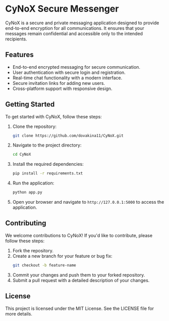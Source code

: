 # CyNoX Secure Messenger

CyNoX is a secure and private messaging application designed to provide end-to-end encryption for all communications. It ensures that your messages remain confidential and accessible only to the intended recipients.

## Features
- End-to-end encrypted messaging for secure communication.
- User authentication with secure login and registration.
- Real-time chat functionality with a modern interface.
- Secure invitation links for adding new users.
- Cross-platform support with responsive design.

## Getting Started
To get started with CyNoX, follow these steps:

1. Clone the repository:
   ```bash
   git clone https://github.com/dovakina11/CyNoX.git
   ```
2. Navigate to the project directory:
   ```bash
   cd CyNoX
   ```
3. Install the required dependencies:
   ```bash
   pip install -r requirements.txt
   ```
4. Run the application:
   ```bash
   python app.py
   ```
5. Open your browser and navigate to `http://127.0.0.1:5000` to access the application.

## Contributing
We welcome contributions to CyNoX! If you'd like to contribute, please follow these steps:

1. Fork the repository.
2. Create a new branch for your feature or bug fix:
   ```bash
   git checkout -b feature-name
   ```
3. Commit your changes and push them to your forked repository.
4. Submit a pull request with a detailed description of your changes.

## License
This project is licensed under the MIT License. See the LICENSE file for more details.